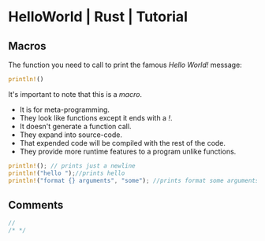 # HelloWorld | Rust | Tutorial
## Macros
The function you need to call to print the famous *Hello World!* message: 
```rust
println!()
```
It's important to note that this is a *macro*.

- It is for meta-programming.
- They look like functions except it ends with a *!*.
- It doesn't generate a function call.
- They expand into source-code.
- That expended code will be compiled with the rest of the code.
- They provide more runtime features to a program unlike functions.

```rust
println!(); // prints just a newline
println!("hello ");//prints hello
println!("format {} arguments", "some"); //prints format some arguments
```

## Comments
```rust
//
/* */
```
